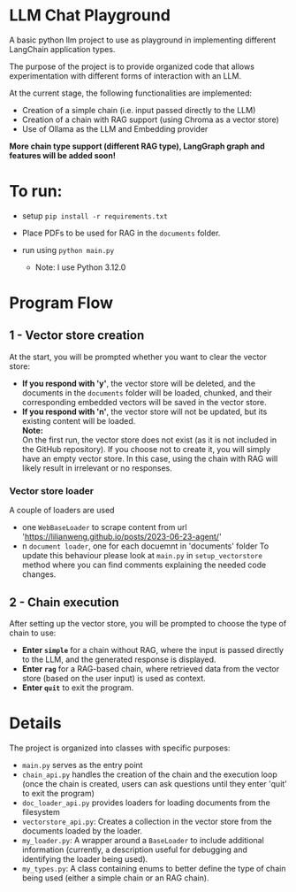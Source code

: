 # LLM Chat Playground
A basic python llm project to use as playground in implementing different LangChain application types.

The purpose of the project is to provide organized code that allows experimentation with different forms of interaction with an LLM.

At the current stage, the following functionalities are implemented:

- Creation of a simple chain (i.e. input passed directly to the LLM)
- Creation of a chain with RAG support (using Chroma as a vector store)
- Use of Ollama as the LLM and Embedding provider
  
**More chain type support (different RAG type), LangGraph graph and features will be added soon!**

# To run:
- setup
`pip install -r requirements.txt`

- Place PDFs to be used for RAG in the `documents` folder.
- run using `python main.py`
  - Note: I use Python 3.12.0 

# Program Flow
## 1 - Vector store creation
At the start, you will be prompted whether you want to clear the vector store:  
- **If you respond with 'y'**, the vector store will be deleted, and the documents in the `documents` folder will be loaded, chunked, and their corresponding embedded vectors will be saved in the vector store.  
- **If you respond with 'n'**, the vector store will not be updated, but its existing content will be loaded.  
**Note:**  
On the first run, the vector store does not exist (as it is not included in the GitHub repository). If you choose not to create it, you will simply have an empty vector store. In this case, using the chain with RAG will likely result in irrelevant or no responses.
### Vector store loader
A couple of loaders are used
- one `WebBaseLoader` to scrape content from url 'https://lilianweng.github.io/posts/2023-06-23-agent/'
- n `document loader`, one for each docuemnt in 'documents' folder
To update this behaviour please look at `main.py` in `setup_vectorstore` method where you can find comments explaining the needed code changes.
## 2 - Chain execution
After setting up the vector store, you will be prompted to choose the type of chain to use:

- **Enter `simple`** for a chain without RAG, where the input is passed directly to the LLM, and the generated response is displayed.  
- **Enter `rag`** for a RAG-based chain, where retrieved data from the vector store (based on the user input) is used as context.  
- **Enter `quit`** to exit the program.

# Details
The project is organized into classes with specific purposes:
- `main.py` serves as the entry point
- `chain_api.py` handles the creation of the chain and the execution loop (once the chain is created, users can ask questions until they enter 'quit' to exit the program)
- `doc_loader_api.py` provides loaders for loading documents from the filesystem
- `vectorstore_api.py`: Creates a collection in the vector store from the documents loaded by the loader.  
- `my_loader.py`: A wrapper around a `BaseLoader` to include additional information (currently, a description useful for debugging and identifying the loader being used).  
- `my_types.py`: A class containing enums to better define the type of chain being used (either a simple chain or an RAG chain).
